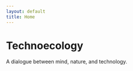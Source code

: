 ```yaml
---
layout: default
title: Home
---
```

<div class="content">
  <h1>Technoecology</h1>
  <p>A dialogue between mind, nature, and technology.</p>
</div>

